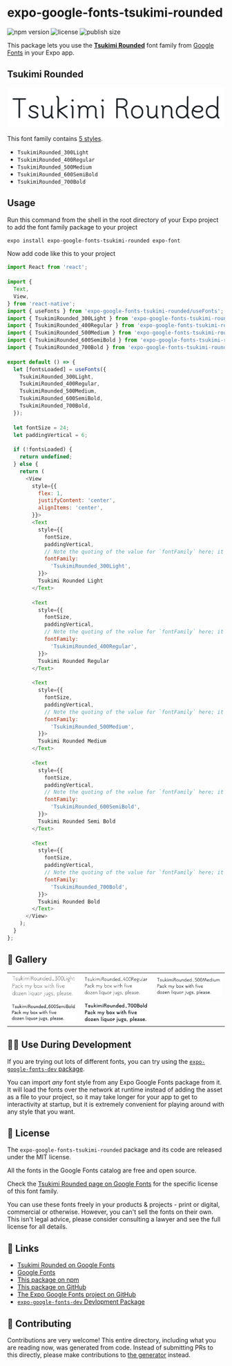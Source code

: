 # expo-google-fonts-tsukimi-rounded

![npm version](https://flat.badgen.net/npm/v/expo-google-fonts-tsukimi-rounded)
![license](https://flat.badgen.net/github/license/expo/google-fonts)
![publish size](https://flat.badgen.net/packagephobia/install/expo-google-fonts-tsukimi-rounded)

This package lets you use the [**Tsukimi Rounded**](https://fonts.google.com/specimen/Tsukimi+Rounded) font family from [Google Fonts](https://fonts.google.com/) in your Expo app.

## Tsukimi Rounded

![Tsukimi Rounded](./font-family.png)

This font family contains [5 styles](#-gallery).

- `TsukimiRounded_300Light`
- `TsukimiRounded_400Regular`
- `TsukimiRounded_500Medium`
- `TsukimiRounded_600SemiBold`
- `TsukimiRounded_700Bold`

## Usage

Run this command from the shell in the root directory of your Expo project to add the font family package to your project
```sh
expo install expo-google-fonts-tsukimi-rounded expo-font
```

Now add code like this to your project
```js
import React from 'react';

import {
  Text,
  View,
} from 'react-native';
import { useFonts } from 'expo-google-fonts-tsukimi-rounded/useFonts';
import { TsukimiRounded_300Light } from 'expo-google-fonts-tsukimi-rounded/300Light';
import { TsukimiRounded_400Regular } from 'expo-google-fonts-tsukimi-rounded/400Regular';
import { TsukimiRounded_500Medium } from 'expo-google-fonts-tsukimi-rounded/500Medium';
import { TsukimiRounded_600SemiBold } from 'expo-google-fonts-tsukimi-rounded/600SemiBold';
import { TsukimiRounded_700Bold } from 'expo-google-fonts-tsukimi-rounded/700Bold';

export default () => {
  let [fontsLoaded] = useFonts({
    TsukimiRounded_300Light,
    TsukimiRounded_400Regular,
    TsukimiRounded_500Medium,
    TsukimiRounded_600SemiBold,
    TsukimiRounded_700Bold,
  });

  let fontSize = 24;
  let paddingVertical = 6;

  if (!fontsLoaded) {
    return undefined;
  } else {
    return (
      <View
        style={{
          flex: 1,
          justifyContent: 'center',
          alignItems: 'center',
        }}>
        <Text
          style={{
            fontSize,
            paddingVertical,
            // Note the quoting of the value for `fontFamily` here; it expects a string!
            fontFamily:
              'TsukimiRounded_300Light',
          }}>
          Tsukimi Rounded Light
        </Text>

        <Text
          style={{
            fontSize,
            paddingVertical,
            // Note the quoting of the value for `fontFamily` here; it expects a string!
            fontFamily:
              'TsukimiRounded_400Regular',
          }}>
          Tsukimi Rounded Regular
        </Text>

        <Text
          style={{
            fontSize,
            paddingVertical,
            // Note the quoting of the value for `fontFamily` here; it expects a string!
            fontFamily:
              'TsukimiRounded_500Medium',
          }}>
          Tsukimi Rounded Medium
        </Text>

        <Text
          style={{
            fontSize,
            paddingVertical,
            // Note the quoting of the value for `fontFamily` here; it expects a string!
            fontFamily:
              'TsukimiRounded_600SemiBold',
          }}>
          Tsukimi Rounded Semi Bold
        </Text>

        <Text
          style={{
            fontSize,
            paddingVertical,
            // Note the quoting of the value for `fontFamily` here; it expects a string!
            fontFamily:
              'TsukimiRounded_700Bold',
          }}>
          Tsukimi Rounded Bold
        </Text>
      </View>
    );
  }
};

```

## 🔡 Gallery


||||
|-|-|-|
|![TsukimiRounded_300Light](.//300Light/TsukimiRounded_300Light.ttf.png)|![TsukimiRounded_400Regular](.//400Regular/TsukimiRounded_400Regular.ttf.png)|![TsukimiRounded_500Medium](.//500Medium/TsukimiRounded_500Medium.ttf.png)||
|![TsukimiRounded_600SemiBold](.//600SemiBold/TsukimiRounded_600SemiBold.ttf.png)|![TsukimiRounded_700Bold](.//700Bold/TsukimiRounded_700Bold.ttf.png)|||


## 👩‍💻 Use During Development

If you are trying out lots of different fonts, you can try using the [`expo-google-fonts-dev` package](https://github.com/freeboub/google-fonts/tree/master/font-packages/dev#readme).

You can import *any* font style from any Expo Google Fonts package from it. It will load the fonts
over the network at runtime instead of adding the asset as a file to your project, so it may take longer
for your app to get to interactivity at startup, but it is extremely convenient
for playing around with any style that you want.

## 📖 License

The `expo-google-fonts-tsukimi-rounded` package and its code are released under the MIT license.

All the fonts in the Google Fonts catalog are free and open source.

Check the [Tsukimi Rounded page on Google Fonts](https://fonts.google.com/specimen/Tsukimi+Rounded) for the specific license of this font family.

You can use these fonts freely in your products & projects - print or digital, commercial or otherwise. However, you can't sell the fonts on their own. This isn't legal advice, please consider consulting a lawyer and see the full license for all details.

## 🔗 Links

- [Tsukimi Rounded on Google Fonts](https://fonts.google.com/specimen/Tsukimi+Rounded)
- [Google Fonts](https://fonts.google.com/)
- [This package on npm](https://www.npmjs.com/package/expo-google-fonts-tsukimi-rounded)
- [This package on GitHub](https://github.com/freeboub/google-fonts/tree/master/font-packages/tsukimi-rounded)
- [The Expo Google Fonts project on GitHub](https://github.com/freeboub/google-fonts)
- [`expo-google-fonts-dev` Devlopment Package](https://github.com/freeboub/google-fonts/tree/master/font-packages/dev)

## 🤝 Contributing

Contributions are very welcome! This entire directory, including what you are reading now, was generated from code. Instead of submitting PRs to this directly, please make contributions to [the generator](https://github.com/freeboub/google-fonts/tree/master/packages/generator) instead.
